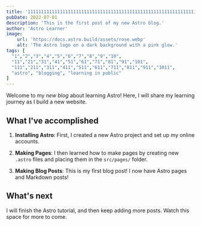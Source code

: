 ```yaml
---
title: '1111111111111111111111111111111111111111111111111111111111111111111111111111111111111111111111111111111111111111111111111'
pubDate: 2022-07-01
description: 'This is the first post of my new Astro blog.'
author: 'Astro Learner'
image:
    url: 'https://docs.astro.build/assets/rose.webp'
    alt: 'The Astro logo on a dark background with a pink glow.'
tags: [
  "1","2","3","4","5","6","7","8","9","10",
  "11","21","31","41","51","61","71","81","91","101",
  "111","211","311","411","511","611","711","811","911","1011",
  "astro", "blogging", "learning in public"
]
---
```

Welcome to my _new blog_ about learning Astro! Here, I will share my learning journey as I build a new website.

## What I've accomplished

1. **Installing Astro**: First, I created a new Astro project and set up my online accounts.

2. **Making Pages**: I then learned how to make pages by creating new `.astro` files and placing them in the `src/pages/` folder.

3. **Making Blog Posts**: This is my first blog post! I now have Astro pages and Markdown posts!

## What's next

I will finish the Astro tutorial, and then keep adding more posts. Watch this space for more to come.
